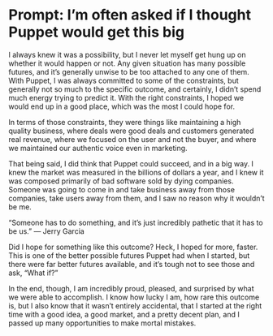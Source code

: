 # Prompt: I’m often asked if I thought Puppet would get this big
I always knew it was a possibility, but I never let myself get hung up on whether it would happen or not. Any given situation has many possible futures, and it’s generally unwise to be too attached to any one of them. With Puppet, I was always committed to some of the constraints, but generally not so much to the specific outcome, and certainly, I didn’t spend much energy trying to predict it. With the right constraints, I hoped we would end up in a good place, which was the most I could hope for.

In terms of those constraints, they were things like maintaining a high quality business, where deals were good deals and customers generated real revenue, where we focused on the user and not the buyer, and where we maintained our authentic voice even in marketing.

That being said, I did think that Puppet could succeed, and in a big way. I knew the market was measured in the billions of dollars a year, and I knew it was composed primarily of bad software sold by dying companies. Someone was going to come in and take business away from those companies, take users away from them, and I saw no reason why it wouldn’t be me. 

“Someone has to do something, and it’s just incredibly pathetic that it has to be us.” — Jerry Garcia

Did I hope for something like this outcome? Heck, I hoped for more, faster. This is one of the better possible futures Puppet had when I started, but there were far better futures available, and it’s tough not to see those and ask, “What if?”

In the end, though, I am incredibly proud, pleased, and surprised by what we were able to accomplish. I know how lucky I am, how rare this outcome is, but I also know that it wasn’t entirely accidental, that I started at the right time with a good idea, a good market, and a pretty decent plan, and I passed up many opportunities to make mortal mistakes.